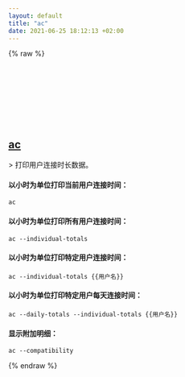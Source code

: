 ```yaml
---
layout: default
title: "ac"
date: 2021-06-25 18:12:13 +02:00
---
```

{% raw %}
<h2 id="ac">
  <a href="/zh/linux/ac.html">ac</a> <a href="#ac"><svg class="icon">
    <use href="/assets/images/unicode_sprite.svg#link" />
  </svg></a>
</h2>
> 打印用户连接时长数据。

#### 以小时为单位打印当前用户连接时间：
```shell
ac
```
#### 以小时为单位打印所有用户连接时间：
```shell
ac --individual-totals
```
#### 以小时为单位打印特定用户连接时间：
```shell
ac --individual-totals {{用户名}}
```
#### 以小时为单位打印特定用户每天连接时间：
```shell
ac --daily-totals --individual-totals {{用户名}}
```
#### 显示附加明细：
```shell
ac --compatibility
```
{% endraw %}